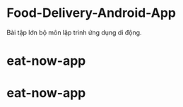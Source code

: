 # Food-Delivery-Android-App
Bài tập lớn bộ môn lập trình ứng dụng di động.
# eat-now-app
# eat-now-app
